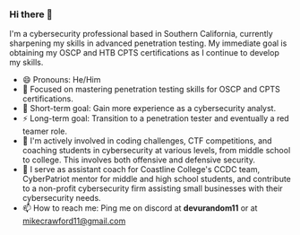 ### Hi there 👋

I'm a cybersecurity professional based in Southern California, currently sharpening my skills in advanced penetration testing. My immediate goal is obtaining my OSCP and HTB CPTS certifications as I continue to develop my skills.

- 😄 Pronouns: He/Him
- 🔭 Focused on mastering penetration testing skills for OSCP and CPTS certifications.
- 🌱 Short-term goal: Gain more experience as a cybersecurity analyst.
- ⚡ Long-term goal: Transition to a penetration tester and eventually a red teamer role.
- 👯 I'm actively involved in coding challenges, CTF competitions, and coaching students in cybersecurity at various levels, from middle school to college. This involves both offensive and defensive security.
- 🤝 I serve as assistant coach for Coastline College's CCDC team, CyberPatriot mentor for middle and high school students, and contribute to a non-profit cybersecurity firm assisting small businesses with their cybersecurity needs.
- 📫 How to reach me: Ping me on discord at **devurandom11** or at <a href="email">mikecrawford11@gmail.com</a>
